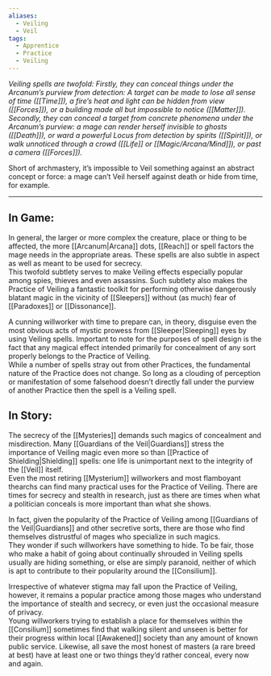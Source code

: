 ```yaml
---
aliases:
  - Veiling
  - Veil
tags:
  - Apprentice
  - Practice
  - Veiling
---
```


_Veiling spells are twofold: Firstly, they can conceal things under the Arcanum’s purview from detection: A target can be made to lose all sense of time ([[Time]]), a fire’s heat and light can be hidden from view ([[Forces]]), or a building made all but impossible to notice ([[Matter]]). Secondly, they can conceal a target from concrete phenomena under the Arcanum’s purview: a mage can render herself invisible to ghosts ([[Death]]), or ward a powerful Locus from detection by spirits ([[Spirit]]), or walk unnoticed through a crowd ([[Life]] or [[Magic/Arcana/Mind]]), or past a camera ([[Forces]])._

Short of archmastery, it’s impossible to Veil something against an abstract concept or force: a mage can’t Veil herself against death or hide from time, for example.

---

## In Game:

In general, the larger or more complex the creature, place or thing to be affected, the more [[Arcanum|Arcana]] dots, [[Reach]] or spell factors the mage needs in the appropriate areas. These spells are also subtle in aspect as well as meant to be used for secrecy.\
This twofold subtlety serves to make Veiling effects especially popular among spies, thieves and even assassins. Such subtlety also makes the Practice of Veiling a fantastic toolkit for performing otherwise dangerously blatant magic in the vicinity of [[Sleepers]] without (as much) fear of [[Paradoxes]] or [[Dissonance]]. 

A cunning willworker with time to prepare can, in theory, disguise even the most obvious acts of mystic prowess from [[Sleeper|Sleeping]] eyes by using Veiling spells. Important to note for the purposes of spell design is the fact that any magical effect intended primarily for concealment of any sort properly belongs to the Practice of Veiling.\
While a number of spells stray out from other Practices, the fundamental nature of the Practice does not change. So long as a clouding of perception or manifestation of some falsehood doesn’t directly fall under the purview of another Practice then the spell is a Veiling spell.

## In Story:

The secrecy of the [[Mysteries]] demands such magics of concealment and misdirection. Many [[Guardians of the Veil|Guardians]] stress the importance of Veiling magic even more so than [[Practice of Shielding|Shielding]] spells: one life is unimportant next to the integrity of the [[Veil]] itself.\
Even the most retiring [[Mysterium]] willworkers and most flamboyant thearchs can find many practical uses for the Practice of Veiling. There are times for secrecy and stealth in research, just as there are times when what a politician conceals is more important than what she shows.
  
In fact, given the popularity of the Practice of Veiling among [[Guardians of the Veil|Guardians]] and other secretive sorts, there are those who find themselves distrustful of mages who specialize in such magics.\
They wonder if such willworkers have something to hide. To be fair, those who make a habit of going about continually shrouded in Veiling spells usually are hiding something, or else are simply paranoid, neither of which is apt to contribute to their popularity around the [[Consilium]].  
  
Irrespective of whatever stigma may fall upon the Practice of Veiling, however, it remains a popular practice among those mages who understand the importance of stealth and secrecy, or even just the occasional measure of privacy.\
Young willworkers trying to establish a place for themselves within the [[Consilium]] sometimes find that walking silent and unseen is better for their progress within local [[Awakened]] society than any amount of known public service. Likewise, all save the most honest of masters (a rare breed at best) have at least one or two things they’d rather conceal, every now and again.